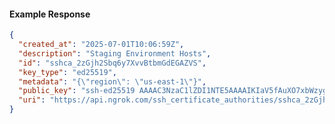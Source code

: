 <!-- Code generated for API Clients. DO NOT EDIT. -->

#### Example Response

```json
{
  "created_at": "2025-07-01T10:06:59Z",
  "description": "Staging Environment Hosts",
  "id": "sshca_2zGjh2Sbq6y7XvvBtbmGdEGAZVS",
  "key_type": "ed25519",
  "metadata": "{\"region\": \"us-east-1\"}",
  "public_key": "ssh-ed25519 AAAAC3NzaC1lZDI1NTE5AAAAIKIaV5fAuXO7xbWzyglSTS3E11rXvtdasksFSBiLH+ux",
  "uri": "https://api.ngrok.com/ssh_certificate_authorities/sshca_2zGjh2Sbq6y7XvvBtbmGdEGAZVS"
}
```
